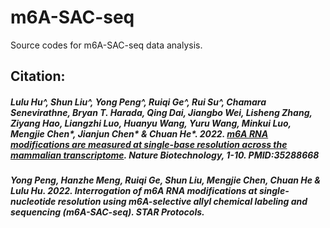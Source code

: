 # m6A-SAC-seq
Source codes for m6A-SAC-seq data analysis.

## Citation:
##### Lulu Hu^, Shun Liu^, Yong Peng^, Ruiqi Ge^, Rui Su^, Chamara Senevirathne, Bryan T. Harada, Qing Dai, Jiangbo Wei, Lisheng Zhang, Ziyang Hao, Liangzhi Luo, Huanyu Wang, Yuru Wang, Minkui Luo, Mengjie Chen*, Jianjun Chen* & Chuan He*. 2022. [m6A RNA modifications are measured at single-base resolution across the mammalian transcriptome](https://www.nature.com/articles/s41587-022-01243-z). Nature Biotechnology, 1-10. PMID:35288668
##### Yong Peng, Hanzhe Meng, Ruiqi Ge, Shun Liu, Mengjie Chen, Chuan He & Lulu Hu. 2022. Interrogation of m6A RNA modifications at single-nucleotide resolution using m6A-selective allyl chemical labeling and sequencing (m6A-SAC-seq). STAR Protocols.
